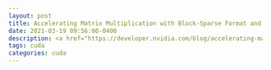 ```yaml
---
layout: post
title: Accelerating Matrix Multiplication with Block-Sparse Format and Tensor Cores
date: 2021-03-19 09:56:00-0400
description: <a href="https://developer.nvidia.com/blog/accelerating-matrix-multiplication-with-block-sparse-format-and-nvidia-tensor-cores/"><b>link</b></a>
tags: cuda
categories: cuda
---
```


